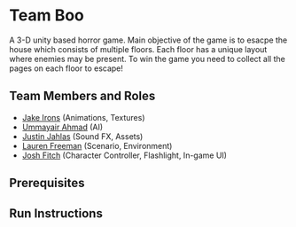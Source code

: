 # Team Boo

A 3-D unity based horror game. Main objective of the game is to esacpe the house which consists of multiple floors. Each floor has a unique layout where enemies may be present. To win the game you need to collect all the pages on each floor to escape!

## Team Members and Roles

* [Jake Irons](https://github.com/ironsj/CIS350-HW2-Irons) (Animations, Textures)
* [Ummayair Ahmad](https://github.com/ummay34) (AI)
* [Justin Jahlas](https://github.com/JustinJ1109) (Sound FX, Assets)
* [Lauren Freeman](https://github.com/freemanlau) (Scenario, Environment)
* [Josh Fitch](https://github.com/fitchj) (Character Controller, Flashlight, In-game UI)

## Prerequisites

## Run Instructions
